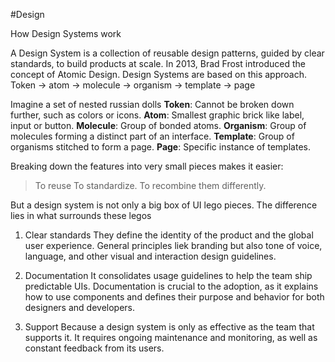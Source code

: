 #Design 

How Design Systems work

A Design System is a collection of reusable design patterns, guided by clear standards, to build products at scale.
In 2013, Brad Frost introduced the concept of Atomic Design.
Design Systems are based on this approach.
Token -> atom -> molecule -> organism -> template -> page

Imagine a set of nested russian dolls
**Token**: Cannot be broken down further, such as colors or icons.
**Atom**: Smallest graphic brick like label, input or button.
**Molecule**: Group of bonded atoms.
**Organism**: Group of molecules forming a distinct part of an interface.
**Template**: Group of organisms stitched to form a page.
**Page**: Specific instance of templates.

Breaking down the features into very small pieces makes it easier:
> To reuse
> To standardize.
> To recombine them differently.

But a design system is not only a big box of UI lego pieces.
The difference lies in what surrounds these legos

1. Clear standards
They define the identity of the product and the global user experience.
General principles liek branding but also tone of voice, language, and other visual and interaction design guidelines.

2. Documentation
It consolidates usage guidelines to help the team ship predictable UIs.
Documentation is crucial to the adoption, as it explains how to use components and defines their purpose and behavior for both designers and developers.

3. Support
Because a design system is only as effective as the team that supports it.
It requires ongoing maintenance and monitoring, as well as constant feedback from its users.